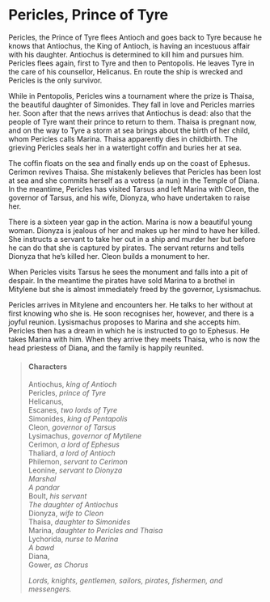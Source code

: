 <!-- ======================================================================
--- Search engine
title:          Pericles, Prince of Tyre
keywords:       Pericles, prince, Tyre, comedy
description:    Pericles, Prince of Tyre by William Shakespeare.
--- Menu system
order:          110
text:           Pericles, Prince of Tyre
hidden:         false
umbel:          false
--- Page properties
id:             
document:       
layout:         layout-2-left
$-left:         play-list
searchable:     true
======================================================================= -->

# Pericles, Prince of Tyre

Pericles, the Prince of Tyre flees Antioch and goes back to Tyre because he
knows that Antiochus, the King of Antioch, is having an incestuous affair with
his daughter. Antiochus is determined to kill him and pursues him. Pericles
flees again, first to Tyre and then to Pentopolis. He leaves Tyre in the care
of his counsellor, Helicanus. En route the ship is wrecked and Pericles is the
only survivor.

While in Pentopolis, Pericles wins a tournament where the prize is Thaisa, the
beautiful daughter of Simonides. They fall in love and Pericles marries her.
Soon after that the news arrives that Antiochus is dead: also that the people of
Tyre want their prince to return to them. Thaisa is pregnant now, and on the way
to Tyre a storm at sea brings about the birth of her child, whom Pericles calls
Marina. Thaisa apparently dies in childbirth. The grieving Pericles seals her in
a watertight coffin and buries her at sea.

The coffin floats on the sea and finally ends up on the coast of Ephesus. Cerimon
revives Thaisa. She mistakenly believes that Pericles has been lost at sea and
she commits herself as a votress (a nun) in the Temple of Diana. In the meantime,
Pericles has visited Tarsus and left Marina with Cleon, the governor of Tarsus,
and his wife, Dionyza, who have undertaken to raise her.

There is a sixteen year gap in the action. Marina is now a beautiful young woman.
Dionyza is jealous of her and makes up her mind to have her killed. She instructs
a servant to take her out in a ship and murder her but before he can do that she
is captured by pirates. The servant returns and tells Dionyza that he’s killed
her. Cleon builds a monument to her.

When Pericles visits Tarsus he sees the monument and falls into a pit of despair.
In the meantime the pirates have sold Marina to a brothel in Mitylene but she is
almost immediately freed by the governor, Lysismachus.

Pericles arrives in Mitylene and encounters her. He talks to her without at
first knowing who she is. He soon recognises her, however, and there is a joyful
reunion. Lysismachus proposes to Marina and she accepts him. Pericles then has a
dream in which he is instructed to go to Ephesus. He takes Marina with him. When
they arrive they meets Thaisa, who is now the head priestess of Diana, and the
family is happily reunited.

>   #### Characters
>   
>   Antiochus, _king of Antioch_  
    Pericles, _prince of Tyre_  
    Helicanus,  
    Escanes, _two lords of Tyre_  
    Simonides, _king of Pentapolis_  
    Cleon, _governor of Tarsus_  
    Lysimachus, _governor of Mytilene_  
    Cerimon, _a lord of Ephesus_  
    Thaliard, _a lord of Antioch_  
    Philemon, _servant to Cerimon_  
    Leonine, _servant to Dionyza_  
    _Marshal_  
    _A pandar_    
    Boult, _his servant_  
    _The daughter of Antiochus_  
    Dionyza, _wife to Cleon_  
    Thaisa, _daughter to Simonides_  
    Marina, _daughter to Pericles and Thaisa_  
    Lychorida, _nurse to Marina_  
    _A bawd_  
    Diana,  
    Gower, _as Chorus_
>   
>   _Lords, knights, gentlemen, sailors, pirates, fishermen, and messengers._
